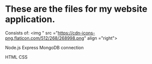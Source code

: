 # These are the files for my website application. 

 
Consists of:
<img " src ="https://cdn-icons-png.flaticon.com/512/268/268998.png" align ="right">

Node.js
Express
MongoDB connection

HTML
CSS
